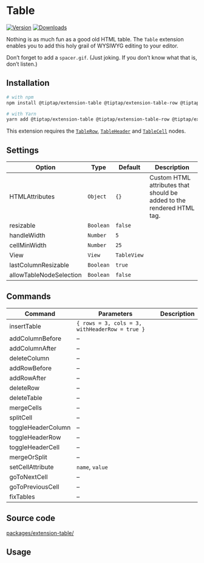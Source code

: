 # Table
[![Version](https://img.shields.io/npm/v/@tiptap/extension-table.svg?label=version)](https://www.npmjs.com/package/@tiptap/extension-table)
[![Downloads](https://img.shields.io/npm/dm/@tiptap/extension-table.svg)](https://npmcharts.com/compare/@tiptap/extension-table?minimal=true)

Nothing is as much fun as a good old HTML table. The `Table` extension enables you to add this holy grail of WYSIWYG editing to your editor.

Don’t forget to add a `spacer.gif`. (Just joking. If you don’t know what that is, don’t listen.)

## Installation
```bash
# with npm
npm install @tiptap/extension-table @tiptap/extension-table-row @tiptap/extension-table-header @tiptap/extension-table-cell

# with Yarn
yarn add @tiptap/extension-table @tiptap/extension-table-row @tiptap/extension-table-header @tiptap/extension-table-cell
```

This extension requires the [`TableRow`](/api/nodes/table-row), [`TableHeader`](/api/nodes/table-header) and [`TableCell`](/api/nodes/table-cell) nodes.

## Settings
| Option                  | Type      | Default     | Description                                                           |
| ----------------------- | --------- | ----------- | --------------------------------------------------------------------- |
| HTMLAttributes          | `Object`  | `{}`        | Custom HTML attributes that should be added to the rendered HTML tag. |
| resizable               | `Boolean` | `false`     |                                                                       |
| handleWidth             | `Number`  | `5`         |                                                                       |
| cellMinWidth            | `Number`  | `25`        |                                                                       |
| View                    | `View`    | `TableView` |                                                                       |
| lastColumnResizable     | `Boolean` | `true`      |                                                                       |
| allowTableNodeSelection | `Boolean` | `false`     |                                                                       |

## Commands
| Command            | Parameters                                     | Description |
| ------------------ | ---------------------------------------------- | ----------- |
| insertTable        | `{ rows = 3, cols = 3, withHeaderRow = true }` |             |
| addColumnBefore    | –                                              |             |
| addColumnAfter     | –                                              |             |
| deleteColumn       | –                                              |             |
| addRowBefore       | –                                              |             |
| addRowAfter        | –                                              |             |
| deleteRow          | –                                              |             |
| deleteTable        | –                                              |             |
| mergeCells         | –                                              |             |
| splitCell          | –                                              |             |
| toggleHeaderColumn | –                                              |             |
| toggleHeaderRow    | –                                              |             |
| toggleHeaderCell   | –                                              |             |
| mergeOrSplit       | –                                              |             |
| setCellAttribute   | `name`, `value`                                |             |
| goToNextCell       | –                                              |             |
| goToPreviousCell   | –                                              |             |
| fixTables          | –                                              |             |


## Source code
[packages/extension-table/](https://github.com/ueberdosis/tiptap-next/blob/main/packages/extension-table/)

## Usage
<demo name="Nodes/Table" />
